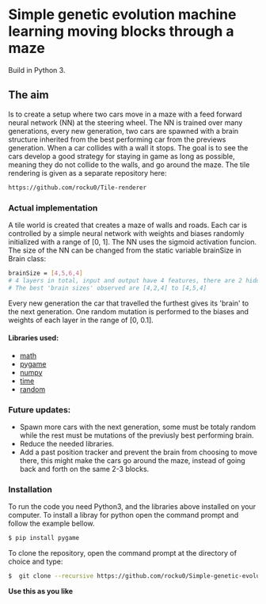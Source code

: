 # Simple genetic evolution machine learning moving blocks through a maze
Build in Python 3.
## The aim
Is to create a setup where two cars move in a maze with a feed forward neural network (NN) at the steering wheel. The NN is trained over many generations, every new generation, two cars are spawned with a brain structure inherited from the best performing car from the previews generation. When a car collides with a wall it stops. The goal is to see the cars develop a good strategy for staying in game as long as possible, meaning they do not collide to the walls, and go around the maze.
The tile rendering is given as a separate repository here:
```sh
https://github.com/rocku0/Tile-renderer
```
### Actual implementation
A tile world is created that creates a maze of walls and roads. Each car is controlled by a simple neural network with weights and biases randomly initialized with a range of [0, 1]. The NN uses the sigmoid activation funcion. The size of the NN can be changed from the static variable brainSize in Brain class:
```sh
brainSize = [4,5,6,4]
# 4 layers in total, input and output have 4 features, there are 2 hidden layers with 5 and 6 nodes respectively
# The best 'brain sizes' observed are [4,2,4] to [4,5,4] 
```
Every new generation the car that travelled the furthest gives its 'brain' to the next generation. One random mutation is performed to the biases and weights of each layer in the range of [0, 0.1].

#### Libraries used:
- [math]
- [pygame]
- [numpy]
- [time]
- [random]




### Future updates:
  - Spawn more cars with the next generation, some must be totaly random while the rest must be mutations of the previusly best performing brain.
  - Reduce the needed libraries.
  - Add a past position tracker and prevent the brain from choosing to move there, this might make the cars go around the maze, instead of going back and forth on the same 2-3 blocks.


### Installation

To run the code you need Python3, and the libraries above installed on your computer.
To install a libray for python open the command prompt and follow the example bellow.

```sh
$ pip install pygame
```

To clone the repository, open the command prompt at the directory of choice and type:
```sh
$  git clone --recursive https://github.com/rocku0/Simple-genetic-evolution-machine-learning-moving-blocks-through-a-maze
```

**Use this as you like**

   [math]: <https://docs.python.org/3/library/math.html>
   [pygame]: <https://www.pygame.org/docs/>
   [numpy]: <https://numpy.org/doc/>
   [time]: <https://docs.python.org/3/library/time.html>
   [random]: <https://docs.python.org/3/library/random.html>
